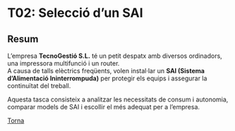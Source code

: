 # T02: Selecció d’un SAI

## Resum
L’empresa **TecnoGestió S.L.** té un petit despatx amb diversos ordinadors, una impressora multifunció i un router.  
A causa de talls elèctrics freqüents, volen instal·lar un **SAI (Sistema d’Alimentació Ininterrompuda)** per protegir els equips i assegurar la continuïtat del treball.  

Aquesta tasca consisteix a analitzar les necessitats de consum i autonomia, comparar models de SAI i escollir el més adequat per a l’empresa.

[Torna](../)
